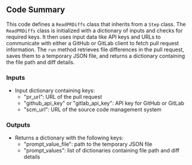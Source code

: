 ## Code Summary
This code defines a `ReadPRDiffs` class that inherits from a `Step` class. The `ReadPRDiffs` class is initialized with a dictionary of inputs and checks for required keys. It then uses input data like API keys and URLs to communicate with either a GitHub or GitLab client to fetch pull request information. The `run` method retrieves file differences in the pull request, saves them to a temporary JSON file, and returns a dictionary containing the file path and diff details.

### Inputs
- Input dictionary containing keys:
  - "pr_url": URL of the pull request
  - "github_api_key" or "gitlab_api_key": API key for GitHub or GitLab
  - "scm_url": URL of the source code management system

### Outputs
- Returns a dictionary with the following keys:
  - "prompt_value_file": path to the temporary JSON file
  - "prompt_values": list of dictionaries containing file path and diff details